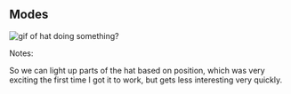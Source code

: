 ## Modes

![gif of hat doing something?](https://placebear.com/200/300)

Notes:

So we can light up parts of the hat based on position, which was very exciting the first time I got it to work, but gets less interesting very quickly.
